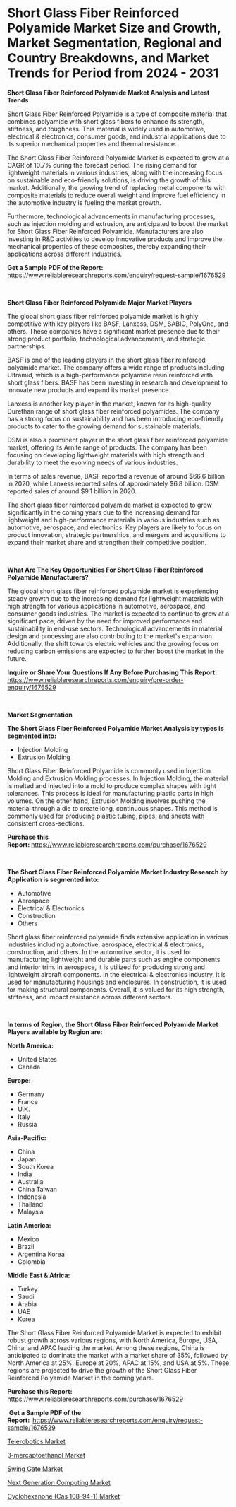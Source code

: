 <p><h1>Short Glass Fiber Reinforced Polyamide Market Size and Growth, Market Segmentation, Regional and Country Breakdowns, and Market Trends for Period from 2024 -  2031</h1></p><p><strong>Short Glass Fiber Reinforced Polyamide Market Analysis and Latest Trends</strong></p>
<p><p>Short Glass Fiber Reinforced Polyamide is a type of composite material that combines polyamide with short glass fibers to enhance its strength, stiffness, and toughness. This material is widely used in automotive, electrical & electronics, consumer goods, and industrial applications due to its superior mechanical properties and thermal resistance.</p><p>The Short Glass Fiber Reinforced Polyamide Market is expected to grow at a CAGR of 10.7% during the forecast period. The rising demand for lightweight materials in various industries, along with the increasing focus on sustainable and eco-friendly solutions, is driving the growth of this market. Additionally, the growing trend of replacing metal components with composite materials to reduce overall weight and improve fuel efficiency in the automotive industry is fueling the market growth.</p><p>Furthermore, technological advancements in manufacturing processes, such as injection molding and extrusion, are anticipated to boost the market for Short Glass Fiber Reinforced Polyamide. Manufacturers are also investing in R&D activities to develop innovative products and improve the mechanical properties of these composites, thereby expanding their applications across different industries.</p></p>
<p><strong>Get a Sample PDF of the Report:&nbsp;</strong> <a href="https://www.reliableresearchreports.com/enquiry/request-sample/1676529">https://www.reliableresearchreports.com/enquiry/request-sample/1676529</a></p>
<p>&nbsp;</p>
<p><strong>Short Glass Fiber Reinforced Polyamide Major Market Players</strong></p>
<p><p>The global short glass fiber reinforced polyamide market is highly competitive with key players like BASF, Lanxess, DSM, SABIC, PolyOne, and others. These companies have a significant market presence due to their strong product portfolio, technological advancements, and strategic partnerships. </p><p>BASF is one of the leading players in the short glass fiber reinforced polyamide market. The company offers a wide range of products including Ultramid, which is a high-performance polyamide resin reinforced with short glass fibers. BASF has been investing in research and development to innovate new products and expand its market presence.</p><p>Lanxess is another key player in the market, known for its high-quality Durethan range of short glass fiber reinforced polyamides. The company has a strong focus on sustainability and has been introducing eco-friendly products to cater to the growing demand for sustainable materials.</p><p>DSM is also a prominent player in the short glass fiber reinforced polyamide market, offering its Arnite range of products. The company has been focusing on developing lightweight materials with high strength and durability to meet the evolving needs of various industries.</p><p>In terms of sales revenue, BASF reported a revenue of around $66.6 billion in 2020, while Lanxess reported sales of approximately $6.8 billion. DSM reported sales of around $9.1 billion in 2020.</p><p>The short glass fiber reinforced polyamide market is expected to grow significantly in the coming years due to the increasing demand for lightweight and high-performance materials in various industries such as automotive, aerospace, and electronics. Key players are likely to focus on product innovation, strategic partnerships, and mergers and acquisitions to expand their market share and strengthen their competitive position.</p></p>
<p>&nbsp;</p>
<p><strong>What Are The Key Opportunities For Short Glass Fiber Reinforced Polyamide Manufacturers?</strong></p>
<p><p>The global short glass fiber reinforced polyamide market is experiencing steady growth due to the increasing demand for lightweight materials with high strength for various applications in automotive, aerospace, and consumer goods industries. The market is expected to continue to grow at a significant pace, driven by the need for improved performance and sustainability in end-use sectors. Technological advancements in material design and processing are also contributing to the market's expansion. Additionally, the shift towards electric vehicles and the growing focus on reducing carbon emissions are expected to further boost the market in the future.</p></p>
<p><strong>Inquire or Share Your Questions If Any Before Purchasing This Report:</strong> <a href="https://www.reliableresearchreports.com/enquiry/pre-order-enquiry/1676529">https://www.reliableresearchreports.com/enquiry/pre-order-enquiry/1676529</a></p>
<p>&nbsp;</p>
<p><strong>Market Segmentation</strong></p>
<p><strong>The Short Glass Fiber Reinforced Polyamide Market Analysis by types is segmented into:</strong></p>
<p><ul><li>Injection Molding</li><li>Extrusion Molding</li></ul></p>
<p><p>Short Glass Fiber Reinforced Polyamide is commonly used in Injection Molding and Extrusion Molding processes. In Injection Molding, the material is melted and injected into a mold to produce complex shapes with tight tolerances. This process is ideal for manufacturing plastic parts in high volumes. On the other hand, Extrusion Molding involves pushing the material through a die to create long, continuous shapes. This method is commonly used for producing plastic tubing, pipes, and sheets with consistent cross-sections.</p></p>
<p><strong>Purchase this Report:&nbsp;</strong><a href="https://www.reliableresearchreports.com/purchase/1676529">https://www.reliableresearchreports.com/purchase/1676529</a></p>
<p>&nbsp;</p>
<p><strong>The Short Glass Fiber Reinforced Polyamide Market Industry Research by Application is segmented into:</strong></p>
<p><ul><li>Automotive</li><li>Aerospace</li><li>Electrical & Electronics</li><li>Construction</li><li>Others</li></ul></p>
<p><p>Short glass fiber reinforced polyamide finds extensive application in various industries including automotive, aerospace, electrical & electronics, construction, and others. In the automotive sector, it is used for manufacturing lightweight and durable parts such as engine components and interior trim. In aerospace, it is utilized for producing strong and lightweight aircraft components. In the electrical & electronics industry, it is used for manufacturing housings and enclosures. In construction, it is used for making structural components. Overall, it is valued for its high strength, stiffness, and impact resistance across different sectors.</p></p>
<p>&nbsp;</p>
<p><strong>In terms of Region, the Short Glass Fiber Reinforced Polyamide Market Players available by Region are:</strong></p>
<p>
    <p> <strong> North America: </strong>
        <ul>
            <li>United States</li>
            <li>Canada</li>
        </ul>
        </p> 
    <p> <strong> Europe: </strong>
        <ul>
            <li>Germany</li>
            <li>France</li>
            <li>U.K.</li>
            <li>Italy</li>
            <li>Russia</li>
        </ul>
        </p> 
    <p> <strong> Asia-Pacific: </strong>
        <ul>
            <li>China</li>
            <li>Japan</li>
            <li>South Korea</li>
            <li>India</li>
            <li>Australia</li>
            <li>China Taiwan</li>
            <li>Indonesia</li>
            <li>Thailand</li>
            <li>Malaysia</li>
        </ul>
        </p> 
    <p> <strong> Latin America: </strong>
        <ul>
            <li>Mexico</li>
            <li>Brazil</li>
            <li>Argentina Korea</li>
            <li>Colombia</li>
        </ul>
        </p> 
    <p> <strong> Middle East & Africa: </strong>
        <ul>
            <li>Turkey</li>
            <li>Saudi</li>
            <li>Arabia</li>
            <li>UAE</li>
            <li>Korea</li>
        </ul>
    </p>
    </p>
<p><p>The Short Glass Fiber Reinforced Polyamide Market is expected to exhibit robust growth across various regions, with North America, Europe, USA, China, and APAC leading the market. Among these regions, China is anticipated to dominate the market with a market share of 35%, followed by North America at 25%, Europe at 20%, APAC at 15%, and USA at 5%. These regions are projected to drive the growth of the Short Glass Fiber Reinforced Polyamide Market in the coming years.</p></p>
<p><strong>Purchase this Report: </strong><a href="https://www.reliableresearchreports.com/purchase/1676529">https://www.reliableresearchreports.com/purchase/1676529</a></p>
<p>&nbsp;<strong>Get a Sample PDF of the Report:&nbsp;&nbsp;</strong><a href="https://www.reliableresearchreports.com/enquiry/request-sample/1676529">https://www.reliableresearchreports.com/enquiry/request-sample/1676529</a></p>
<p><strong></strong></p>
<p><p><a href="https://medium.com/@nasiradams2018/telerobotics-market-furnishes-information-on-market-share-market-trends-and-market-growth-1d6c8913334c">Telerobotics Market</a></p><p><a href="https://github.com/sofayahoo2023/Market-Research-Report-List-3/blob/main/b-mercaptoethanol-market.md">β-mercaptoethanol Market</a></p><p><a href="https://issuu.com/reportprime-2/docs/swing-gate-market-size-2030.pptx">Swing Gate Market</a></p><p><a href="https://medium.com/@nasiradams2018/next-generation-computing-market-outlook-industry-overview-and-forecast-2024-to-2031-61523e7ee7dc">Next Generation Computing Market</a></p><p><a href="https://github.com/joannesouthgate/Market-Research-Report-List-2/blob/main/cyclohexanone-cas-108-94-1-market.md">Cyclohexanone (Cas 108-94-1) Market</a></p></p>